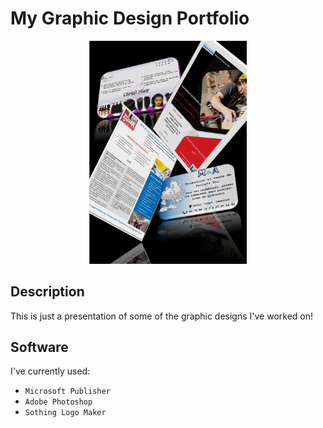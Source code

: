# My Graphic Design Portfolio

<p align="center">
  <img  width="50%" alt="Demo Image" src="https://github.com/verdianeDada/graphic-design-portfolio/blob/master/Demo.jpg">
</p>


## Description
This is just a presentation of some of the graphic designs I've worked on!

## Software
I've currently used:
- ```Microsoft Publisher``` 
- ```Adobe Photoshop``` 
- ```Sothing Logo Maker``` 
